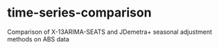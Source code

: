 # time-series-comparison
Comparison of X-13ARIMA-SEATS and JDemetra+ seasonal adjustment methods on ABS data
